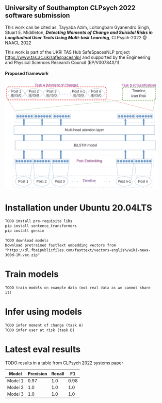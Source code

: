 ## University of Southampton CLPsych 2022 software submission

This work can be cited as:
Tayyaba Azim, Loitongbam Gyanendro Singh, Stuart E. Middleton,
__*Detecting Moments of Change and Suicidal Risks in Longitudinal User Texts Using Multi-task Learning*__,
CLPsych-2022 @ NAACL 2022

This work is part of the UKRI TAS Hub SafeSpacesNLP project https://www.tas.ac.uk/safespacesnlp/ and supported by the Engineering and Physical Sciences Research Council (EP/V00784X/1)

<h4>Proposed framework</h4>
<img src="https://github.com/stuartemiddleton/uos_clpsych/blob/main/image/Pipeline.png" alt="Framework">
<br>

# Installation under Ubuntu 20.04LTS

```
TODO install pre-requisite libs
pip install sentence_transformers
pip install gensim

TODO download models
Download pretrained fastText embedding vectors from "https://dl.fbaipublicfiles.com/fasttext/vectors-english/wiki-news-300d-1M.vec.zip"
```

# Train models

```
TODO train models on example data (not real data as we cannot share it)
```

# Infer using models

```
TODO infer moment of change (task A)
TODO infer user at risk (task B)
```

# Latest eval results

TODO results in a table from CLPsych 2022 systems paper

| Model | Precision | Recall | F1 |
| ----- | --------- | ------ | -- |
| Model 1 | 0.97 | 1.0 | 0.98 |
| Model 2 | 1.0 | 1.0 | 1.0 |
| Model 3 | 1.0 | 1.0 | 1.0 |

